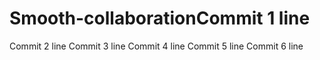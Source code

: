 # Smooth-collaborationCommit 1 line
Commit 2 line
Commit 3 line
Commit 4 line
Commit 5 line
Commit 6 line
